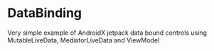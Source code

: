 # DataBinding
Very simple example of AndroidX jetpack data bound controls using MutableLiveData, MediatorLiveData and ViewModel
